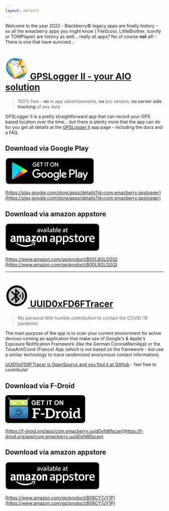 ```yaml
---
layout: default
---
```


Welcome to the year 2022 - Blackberry&copy; legacy apps are finally history - so all the emacberry apps you might know (
FileScout, LittleBrother, Iconify or TOMPlayer) are history as well... really all apps? No of course **not** all! -
There is one that have survived...

# [![GPSLogger II Icon](/assets/img/gpsl/app-icon.png) GPSLogger II - your AIO solution](/gpslogger.html)

> 100% free - **no** in app advertisements, **no** pro version, **no server side tracking** of any data

GPSLogger II is a pretty straightforward app that can record your GPS based location over the time... but there is
plenty more that the app can do for you get all details at the [GPSLogger II](/gpslogger.html) app page - including the docs
and a FAQ.

## Download via Google Play

[![GooglePlay](/assets/img/google-play-badge_en.png)](https://play.google.com/store/apps/details?id=com.emacberry.gpslogger)

[https://play.google.com/store/apps/details?id=com.emacberry.gpslogger](https://play.google.com/store/apps/details?id=com.emacberry.gpslogger)

## Download via amazon appstore

[![amazon appstore](/assets/img/amazon-appstore-badge-en-black.png)](https://www.amazon.com/gp/product/B00L9GLGGQ)

[https://www.amazon.com/gp/product/B00L9GLGGQ](https://www.amazon.com/gp/product/B00L9GLGGQ)

---

# [![UUID0xFD6FTracerIcon](/assets/img/uuid/app-icon.png) UUID0xFD6FTracer](https://github.com/marq24/UUID0xFD6FTracer)

> My personal little humble contribution to contain the COVID-19 pandemic <i class="fa-solid fa-shield-virus"></i>

The main purpose of the app is to scan your current environment for active devices running an application that make use
of Google's & Apple's Exposure Notification Framework (like the German CoronaWarnApp) or the TousAntiCovid (France)
App (which is not based on the framework - but use a similar technology to trace randomized anonymous contact
information).

[UUID0xFD6FTracer is OpenSource and you find it at GitHub](https://github.com/marq24/UUID0xFD6FTracer) - feel free to
contribute!

## Download via F-Droid

[![F-Droid appstore](/assets/img/get_it_on_f-droid.png)](https://f-droid.org/app/com.emacberry.uuid0xfd6fscan)

[https://f-droid.org/app/com.emacberry.uuid0xfd6fscan](https://f-droid.org/app/com.emacberry.uuid0xfd6fscan)

## Download via  amazon appstore

[![amazon appstore](/assets/img/amazon-appstore-badge-en-black.png)](https://www.amazon.com/gp/product/B08CY7JY1P)

[https://www.amazon.com/gp/product/B08CY7JY1P](https://www.amazon.com/gp/product/B08CY7JY1P)
